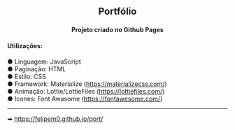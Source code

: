 <b> <p align="center"> Portfólio </p> </b>
---
<b> <p align="center">Projeto criado no Github Pages</p> </b>

#### <b>Utilizações:</b> <br />
● Linguagem: JavaScript <br />
● Paginação: HTML<br />
● Estilo: CSS <br />
● Framework: Materialize (https://materializecss.com/) <br />
● Animação: Lottie/LottieFiles (https://lottiefiles.com/) <br />
● Icones: Font Awasome (https://fontawesome.com/) <br />

---

&#x27A1; https://felipem0.github.io/port/
